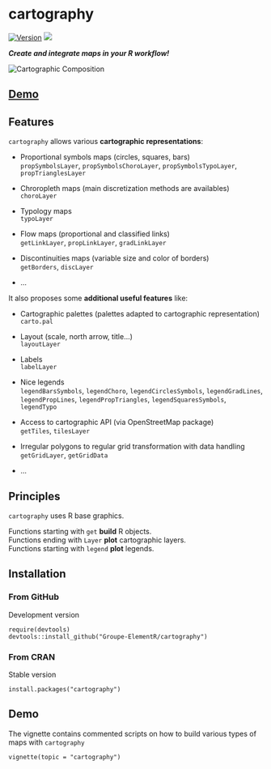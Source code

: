 # cartography

[![Version](http://www.r-pkg.org/badges/version/cartography)](https://cran.rstudio.com/web/packages/cartography/)
![](http://cranlogs.r-pkg.org/badges/cartography?color=brightgreen)  


***Create and integrate maps in your R workflow!***   

![Cartographic Composition ](http://f.hypotheses.org/wp-content/blogs.dir/2209/files/2015/10/cartocomp.png)

## **[Demo](https://rawgit.com/Groupe-ElementR/cartography/master/inst/doc/cartography.html)**


## Features  
`cartography` allows various **cartographic representations**: 

* Proportional symbols maps (circles, squares, bars)   
`propSymbolsLayer`, `propSymbolsChoroLayer`, `propSymbolsTypoLayer`, `propTrianglesLayer`  

* Chroropleth maps (main discretization methods are availables)  
`choroLayer`  

* Typology maps  
`typoLayer`  

* Flow maps (proportional and classified links)   
`getLinkLayer`, `propLinkLayer`, `gradLinkLayer`  

* Discontinuities maps (variable size and color of borders)  
`getBorders`, `discLayer`

* ...

It also proposes some **additional useful features** like:

* Cartographic palettes (palettes adapted to cartographic representation)  
`carto.pal`  

* Layout (scale, north arrow, title...)  
`layoutLayer`  

* Labels  
`labelLayer`  

* Nice legends   
`legendBarsSymbols`, `legendChoro`, `legendCirclesSymbols`, `legendGradLines`, `legendPropLines`, `legendPropTriangles`, `legendSquaresSymbols`, `legendTypo`  

* Access to cartographic API (via OpenStreetMap package)  
`getTiles`, `tilesLayer`  

* Irregular polygons to regular grid transformation with data handling  
`getGridLayer`, `getGridData`  

* ...


## Principles

`cartography` uses R base graphics. 

Functions starting with `get` **build** R objects.  
Functions ending with `Layer` **plot** cartographic layers.  
Functions starting with `legend` **plot** legends.  


## Installation
### From GitHub
Development version
```{r}
require(devtools)
devtools::install_github("Groupe-ElementR/cartography")
```

### From CRAN
Stable version
```{r}
install.packages("cartography")
```

## Demo
The vignette contains commented scripts on how to build various types of maps with `cartography`

```{r}
vignette(topic = "cartography")
```




